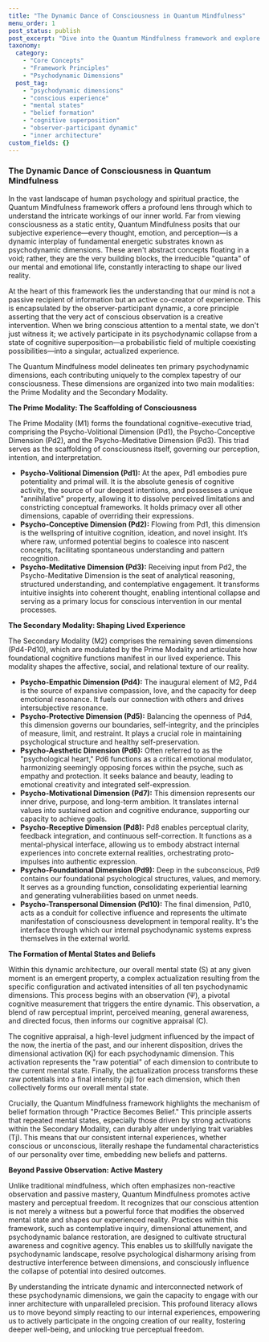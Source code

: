 ```yaml
---
title: "The Dynamic Dance of Consciousness in Quantum Mindfulness"
menu_order: 1
post_status: publish
post_excerpt: "Dive into the Quantum Mindfulness framework and explore the intricate psychodynamic dimensions that form the very fabric of your conscious experience. Discover how these elemental forces interact, influencing everything from your perceptions to your deepest beliefs, and learn how conscious awareness can reshape your inner world."
taxonomy:
  category:
    - "Core Concepts"
    - "Framework Principles"
    - "Psychodynamic Dimensions"
  post_tag:
    - "psychodynamic dimensions"
    - "conscious experience"
    - "mental states"
    - "belief formation"
    - "cognitive superposition"
    - "observer-participant dynamic"
    - "inner architecture"
custom_fields: {}
---
```


### The Dynamic Dance of Consciousness in Quantum Mindfulness

In the vast landscape of human psychology and spiritual practice, the Quantum Mindfulness framework offers a profound lens through which to understand the intricate workings of our inner world. Far from viewing consciousness as a static entity, Quantum Mindfulness posits that our subjective experience—every thought, emotion, and perception—is a dynamic interplay of fundamental energetic substrates known as psychodynamic dimensions. These aren't abstract concepts floating in a void; rather, they are the very building blocks, the irreducible "quanta" of our mental and emotional life, constantly interacting to shape our lived reality.

At the heart of this framework lies the understanding that our mind is not a passive recipient of information but an active co-creator of experience. This is encapsulated by the observer-participant dynamic, a core principle asserting that the very act of conscious observation is a creative intervention. When we bring conscious attention to a mental state, we don't just witness it; we actively participate in its psychodynamic collapse from a state of cognitive superposition—a probabilistic field of multiple coexisting possibilities—into a singular, actualized experience.

The Quantum Mindfulness model delineates ten primary psychodynamic dimensions, each contributing uniquely to the complex tapestry of our consciousness. These dimensions are organized into two main modalities: the Prime Modality and the Secondary Modality.

**The Prime Modality: The Scaffolding of Consciousness**

The Prime Modality (M1) forms the foundational cognitive-executive triad, comprising the Psycho-Volitional Dimension (Pd1), the Psycho-Conceptive Dimension (Pd2), and the Psycho-Meditative Dimension (Pd3). This triad serves as the scaffolding of consciousness itself, governing our perception, intention, and interpretation.

*   **Psycho-Volitional Dimension (Pd1):** At the apex, Pd1 embodies pure potentiality and primal will. It is the absolute genesis of cognitive activity, the source of our deepest intentions, and possesses a unique "annihilative" property, allowing it to dissolve perceived limitations and constricting conceptual frameworks. It holds primacy over all other dimensions, capable of overriding their expressions.
*   **Psycho-Conceptive Dimension (Pd2):** Flowing from Pd1, this dimension is the wellspring of intuitive cognition, ideation, and novel insight. It’s where raw, unformed potential begins to coalesce into nascent concepts, facilitating spontaneous understanding and pattern recognition.
*   **Psycho-Meditative Dimension (Pd3):** Receiving input from Pd2, the Psycho-Meditative Dimension is the seat of analytical reasoning, structured understanding, and contemplative engagement. It transforms intuitive insights into coherent thought, enabling intentional collapse and serving as a primary locus for conscious intervention in our mental processes.

**The Secondary Modality: Shaping Lived Experience**

The Secondary Modality (M2) comprises the remaining seven dimensions (Pd4-Pd10), which are modulated by the Prime Modality and articulate how foundational cognitive functions manifest in our lived experience. This modality shapes the affective, social, and relational texture of our reality.

*   **Psycho-Empathic Dimension (Pd4):** The inaugural element of M2, Pd4 is the source of expansive compassion, love, and the capacity for deep emotional resonance. It fuels our connection with others and drives intersubjective resonance.
*   **Psycho-Protective Dimension (Pd5):** Balancing the openness of Pd4, this dimension governs our boundaries, self-integrity, and the principles of measure, limit, and restraint. It plays a crucial role in maintaining psychological structure and healthy self-preservation.
*   **Psycho-Aesthetic Dimension (Pd6):** Often referred to as the "psychological heart," Pd6 functions as a critical emotional modulator, harmonizing seemingly opposing forces within the psyche, such as empathy and protection. It seeks balance and beauty, leading to emotional creativity and integrated self-expression.
*   **Psycho-Motivational Dimension (Pd7):** This dimension represents our inner drive, purpose, and long-term ambition. It translates internal values into sustained action and cognitive endurance, supporting our capacity to achieve goals.
*   **Psycho-Receptive Dimension (Pd8):** Pd8 enables perceptual clarity, feedback integration, and continuous self-correction. It functions as a mental-physical interface, allowing us to embody abstract internal experiences into concrete external realities, orchestrating proto-impulses into authentic expression.
*   **Psycho-Foundational Dimension (Pd9):** Deep in the subconscious, Pd9 contains our foundational psychological structures, values, and memory. It serves as a grounding function, consolidating experiential learning and generating vulnerabilities based on unmet needs.
*   **Psycho-Transpersonal Dimension (Pd10):** The final dimension, Pd10, acts as a conduit for collective influence and represents the ultimate manifestation of consciousness development in temporal reality. It's the interface through which our internal psychodynamic systems express themselves in the external world.

**The Formation of Mental States and Beliefs**

Within this dynamic architecture, our overall mental state (S) at any given moment is an emergent property, a complex actualization resulting from the specific configuration and activated intensities of all ten psychodynamic dimensions. This process begins with an observation (Ψ), a pivotal cognitive measurement that triggers the entire dynamic. This observation, a blend of raw perceptual imprint, perceived meaning, general awareness, and directed focus, then informs our cognitive appraisal (C).

The cognitive appraisal, a high-level judgment influenced by the impact of the now, the inertia of the past, and our inherent disposition, drives the dimensional activation (Kj) for each psychodynamic dimension. This activation represents the "raw potential" of each dimension to contribute to the current mental state. Finally, the actualization process transforms these raw potentials into a final intensity (xj) for each dimension, which then collectively forms our overall mental state.

Crucially, the Quantum Mindfulness framework highlights the mechanism of belief formation through "Practice Becomes Belief." This principle asserts that repeated mental states, especially those driven by strong activations within the Secondary Modality, can durably alter underlying trait variables (Tj). This means that our consistent internal experiences, whether conscious or unconscious, literally reshape the fundamental characteristics of our personality over time, embedding new beliefs and patterns.

**Beyond Passive Observation: Active Mastery**

Unlike traditional mindfulness, which often emphasizes non-reactive observation and passive mastery, Quantum Mindfulness promotes active mastery and perceptual freedom. It recognizes that our conscious attention is not merely a witness but a powerful force that modifies the observed mental state and shapes our experienced reality. Practices within this framework, such as contemplative inquiry, dimensional attunement, and psychodynamic balance restoration, are designed to cultivate structural awareness and cognitive agency. This enables us to skillfully navigate the psychodynamic landscape, resolve psychological disharmony arising from destructive interference between dimensions, and consciously influence the collapse of potential into desired outcomes.

By understanding the intricate dynamic and interconnected network of these psychodynamic dimensions, we gain the capacity to engage with our inner architecture with unparalleled precision. This profound literacy allows us to move beyond simply reacting to our internal experiences, empowering us to actively participate in the ongoing creation of our reality, fostering deeper well-being, and unlocking true perceptual freedom.